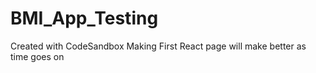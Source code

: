 # BMI_App_Testing
Created with CodeSandbox
Making First React page will make better as time goes on
